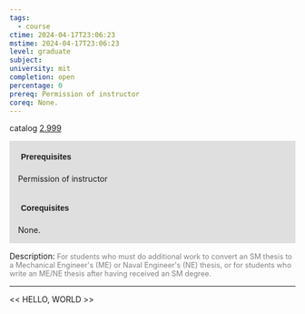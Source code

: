 ```yaml
---
tags:
  - course
ctime: 2024-04-17T23:06:23
mstime: 2024-04-17T23:06:23
level: graduate
subject: 
university: mit
completion: open
percentage: 0
prereq: Permission of instructor
coreq: None.
---
```


catalog [2.999](http://student.mit.edu/catalog/m2c.html#2.999)

<span style="display: block; padding: 15px; background-color: rgb(100, 100, 100, 0.2);"><font id="m_prereq2012_0" style="display: block; font-family: Arial, sans-serif; font-weight: bold; padding: 5px">Prerequisites</font><br><span id="prereq2012_0">Permission of instructor</span></span>
<span style="display: block; padding: 15px; background-color: rgb(100, 100, 100, 0.2);"><font id="m_coreq2012_0" style="display: block; font-family: Arial, sans-serif; font-weight: bold; padding: 5px">Corequisites</font><br><span id="coreq2012_0">None.</span></span>

<font style="">Description:</font>
<font style="color: grey; font-size: 0.8rem;">For students who must do additional work to convert an SM thesis to a Mechanical Engineer's (ME) or Naval Engineer's (NE) thesis, or for students who write an ME/NE thesis after having received an SM degree.</font>



---

<< HELLO, WORLD >>
